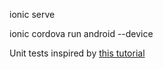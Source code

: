 
ionic serve

ionic cordova run android --device

Unit tests inspired by [this tutorial](https://leifwells.github.io/2017/08/27/testing-in-ionic-configure-existing-projects-for-testing/)
